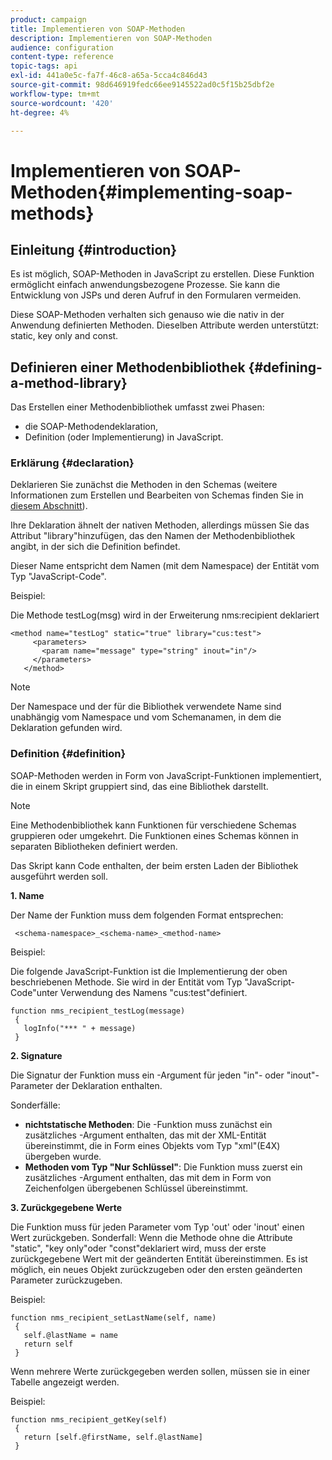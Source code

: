 ```yaml
---
product: campaign
title: Implementieren von SOAP-Methoden
description: Implementieren von SOAP-Methoden
audience: configuration
content-type: reference
topic-tags: api
exl-id: 441a0e5c-fa7f-46c8-a65a-5cca4c846d43
source-git-commit: 98d646919fedc66ee9145522ad0c5f15b25dbf2e
workflow-type: tm+mt
source-wordcount: '420'
ht-degree: 4%

---
```


# Implementieren von SOAP-Methoden{#implementing-soap-methods}

## Einleitung {#introduction}

Es ist möglich, SOAP-Methoden in JavaScript zu erstellen. Diese Funktion ermöglicht einfach anwendungsbezogene Prozesse. Sie kann die Entwicklung von JSPs und deren Aufruf in den Formularen vermeiden.

Diese SOAP-Methoden verhalten sich genauso wie die nativ in der Anwendung definierten Methoden. Dieselben Attribute werden unterstützt: static, key only and const.

## Definieren einer Methodenbibliothek {#defining-a-method-library}

Das Erstellen einer Methodenbibliothek umfasst zwei Phasen:

* die SOAP-Methodendeklaration,
* Definition (oder Implementierung) in JavaScript.

### Erklärung {#declaration}

Deklarieren Sie zunächst die Methoden in den Schemas (weitere Informationen zum Erstellen und Bearbeiten von Schemas finden Sie in [diesem Abschnitt](../../configuration/using/about-schema-edition.md)).

Ihre Deklaration ähnelt der nativen Methoden, allerdings müssen Sie das Attribut &quot;library&quot;hinzufügen, das den Namen der Methodenbibliothek angibt, in der sich die Definition befindet.

Dieser Name entspricht dem Namen (mit dem Namespace) der Entität vom Typ &quot;JavaScript-Code&quot;.

Beispiel:

Die Methode testLog(msg) wird in der Erweiterung nms:recipient deklariert

```
<method name="testLog" static="true" library="cus:test">
     <parameters>
       <param name="message" type="string" inout="in"/>
     </parameters>
   </method>
```

>[!NOTE]
>
>Der Namespace und der für die Bibliothek verwendete Name sind unabhängig vom Namespace und vom Schemanamen, in dem die Deklaration gefunden wird.

### Definition {#definition}

SOAP-Methoden werden in Form von JavaScript-Funktionen implementiert, die in einem Skript gruppiert sind, das eine Bibliothek darstellt.

>[!NOTE]
>
>Eine Methodenbibliothek kann Funktionen für verschiedene Schemas gruppieren oder umgekehrt. Die Funktionen eines Schemas können in separaten Bibliotheken definiert werden.

Das Skript kann Code enthalten, der beim ersten Laden der Bibliothek ausgeführt werden soll.

**1. Name**

Der Name der Funktion muss dem folgenden Format entsprechen:

```
 <schema-namespace>_<schema-name>_<method-name>
```

Beispiel:

Die folgende JavaScript-Funktion ist die Implementierung der oben beschriebenen Methode. Sie wird in der Entität vom Typ &quot;JavaScript-Code&quot;unter Verwendung des Namens &quot;cus:test&quot;definiert.

```
function nms_recipient_testLog(message)
 {
   logInfo("*** " + message)
 }
```

**2. Signature**

Die Signatur der Funktion muss ein -Argument für jeden &quot;in&quot;- oder &quot;inout&quot;-Parameter der Deklaration enthalten.

Sonderfälle:

* **nichtstatische Methoden**: Die -Funktion muss zunächst ein zusätzliches -Argument enthalten, das mit der XML-Entität übereinstimmt, die in Form eines Objekts vom Typ &quot;xml&quot;(E4X) übergeben wurde.
* **Methoden vom Typ &quot;Nur Schlüssel&quot;**: Die Funktion muss zuerst ein zusätzliches -Argument enthalten, das mit dem in Form von Zeichenfolgen übergebenen Schlüssel übereinstimmt.

**3. Zurückgegebene Werte**

Die Funktion muss für jeden Parameter vom Typ &#39;out&#39; oder &#39;inout&#39; einen Wert zurückgeben. Sonderfall: Wenn die Methode ohne die Attribute &quot;static&quot;, &quot;key only&quot;oder &quot;const&quot;deklariert wird, muss der erste zurückgegebene Wert mit der geänderten Entität übereinstimmen. Es ist möglich, ein neues Objekt zurückzugeben oder den ersten geänderten Parameter zurückzugeben.

Beispiel:

```
function nms_recipient_setLastName(self, name)
 {
   self.@lastName = name
   return self
 }
```

Wenn mehrere Werte zurückgegeben werden sollen, müssen sie in einer Tabelle angezeigt werden.

Beispiel:

```
function nms_recipient_getKey(self)
 {
   return [self.@firstName, self.@lastName]
 }
```
